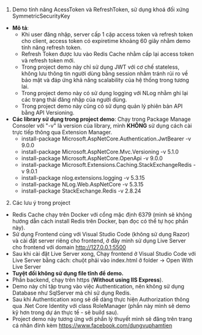 1. Demo tính năng AcessToken và RefreshToken, sử dụng khoá đối xứng SymmetricSecurityKey
- **Mô tả**: 
  + Khi user đăng nhập, server cấp 1 cặp access token và refresh token cho client, access token có expiretime khoảng 60 giây nhằm demo tính năng refresh token.
  + Refresh Token được lưu vào Redis Cache nhằm cấp lại access token và refresh token mới.
  + Trong project demo này chỉ sử dụng JWT với cơ chế stateless, không lưu thông tin người dùng bằng session nhằm tránh rủi ro về bảo mật và đáp ứng khả năng scalability của hệ thống trong tương lai.
  + Trong project demo này có sử dụng logging với NLog nhằm ghi lại các trạng thái đăng nhập của người dùng.
  + Trong project demo này cũng có sử dụng quản lý phiên bản API bằng API Versioning.
- **Các library sử dụng trong project demo**: Chạy trong Package Manage Consoler với "-v" là version của library, mình **KHÔNG** sử dụng cách cài trực tiếp thông qua Extension Manager.
  + install-package Microsoft.AspNetCore.Authentication.JwtBearer -v 9.0.0
  + install-package Microsoft.AspNetCore.Mvc.Versioning -v 5.1.0
  + install-package Microsoft.AspNetCore.OpenApi -v 9.0.0
  + install-package Microsoft.Extensions.Caching.StackExchangeRedis -v 9.0.1
  + install-package nlog.extensions.logging -v 5.3.15
  + install-package NLog.Web.AspNetCore -v 5.3.15
  + install-package StackExchange.Redis -v 2.8.24

2. Các lưu ý trong project
- Redis Cache chạy trên Docker với cổng mặc định 6379 (mình sẽ không hướng dẫn cách install Redis trên Docker, bạn đọc có thể tự học phần này).
- Sử dụng Frontend cùng với Visual Studio Code (không sử dụng Razor) và cài đặt server riêng cho frontend, ở đây mình sử dụng Live Server cho frontend với domain http://127.0.0.1:5500
- Sau khi cài đặt Live Server xong, Chạy frontend ở Visual Studio Code với Live Server bằng cách: chuột phải vào index.html ở folder -> Open With Live Server
- **Tuyệt đối không sử dụng file tĩnh để demo.**
- Phần backend, chạy trên https (**Without using IIS Express**).
- Demo này chỉ tập trung vào việc Authentication, nên không sử dụng Database như SqlServer mà chỉ sử dụng Redis.
- Sau khi Authentication xong sẽ dễ dàng thực hiện Authorization thông qua .Net Core Identity với class RoleManager (phần này mình sẽ demo kỹ hơn trong dự án thực tế - sẽ build sau).
- Project demo này tương ứng với phần lý thuyết mình sẽ đăng trên trang cá nhân đính kèm https://www.facebook.com/dungvuphamtien
  
